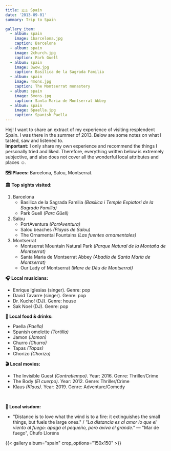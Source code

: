 ```yaml
---
title: 🇪🇸 Spain
date: '2013-09-01'
summary: Trip to Spain

gallery_item:
  - album: spain
    image: 1barcelona.jpg
    caption: Barcelona
  - album: spain
    image: 2church.jpg
    caption: Park Guell
  - album: spain
    image: 3wow.jpg
    caption: Basílica de la Sagrada Familia
  - album: spain
    image: 4mons.jpg
    caption: The Montserrat monastery
  - album: spain
    image: 5mons.jpg
    caption: Santa Maria de Montserrat Abbey
  - album: spain
    image: 6paella.jpg
    caption: Spanish Paella
---
```

Hej! I want to share an extract of my experience of visiting resplendent Spain. I was there in the summer of 2013. Below are some notes on what I tasted, saw and listened to.<br>
<b>Important:</b> I only share my own experience and recommend the things I personally tried and liked. Therefore, everything written below is extremely subjective, and also does not cover all the wonderful local attributes and places ☺️.

<b>🗺 Places:</b> Barcelona, Salou, Montserrat.<br>

<b>🏛 Top sights visited: </b>
1. Barcelona
    - Basilica de la Sagrada Familia <i>(Basílica i Temple Expiatori de la Sagrada Família)</i>
    - Park Guell <i>(Parc Güell)</i>
2. Salou
    - PortAventura <i>(PortAventura)</i>
    - Salou beaches <i>(Playas de Salou)</i>
    - The Ornamental Fountains <i>(Las fuentes ornamentales)</i>
3. Montserrat
    - Montserrat Mountain Natural Park <i>(Parque Natural de la Montaña de Montserrat)</i>
    - Santa Maria de Montserrat Abbey <i>(Abadía de Santa María de Montserrat)</i>
    - Our Lady of Montserrat  <i>(Mare de Déu de Montserrat)</i>

<b>🎧 Local musicians: </b>
- Enrique Iglesias (singer). Genre: pop
- David Tavarre (singer). Genre: pop
- Dr. Kucho! (DJ). Genre: house
- Sak Noel (DJ). Genre: pop


<b>🥘 Local food & drinks: </b>
- Paella <i>(Paella)</i>
- Spanish omelette <i>(Tortilla)</i>
- Jamon <i>(Jamon)</i>
- Churro <i>(Churro)</i>
- Tapas <i>(Tapas)</i>
- Chorizo <i>(Chorizo)</i>

<b>🎬 Local movies:</b>
-  The Invisible Guest <i>(Contratiempo)</i>. Year: 2016. Genre: Thriller/Crime
-  The Body <i>(El cuerpo)</i>. Year: 2012. Genre: Thriller/Crime
-  Klaus <i>(Klaus)</i>. Year: 2019. Genre: Adventure/Comedy 
<br>

<b>🦉 Local wisdom:</b>
- "Distance is to love what the wind is to a fire: it extinguishes the small things, but fuels the large ones." / <i>"La distancia es al amor lo que el viento al fuego: apaga el pequeño, pero aviva el grande."</i> — "Mar de fuego", Chufo Lloréns

{{< gallery album="spain" crop_options="150x150" >}}
   

